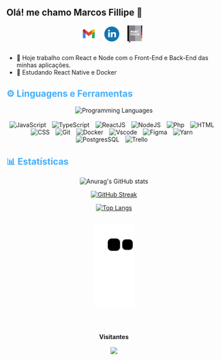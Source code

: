 ## Olá! me chamo Marcos Fillipe 👋


<div align="center">
  
<a href = "mailto:marcosfillipebezerra@gmail.com" target="_blank"><img style="margin: 0 10px 10px 0;" src="./img/gmail.svg" alt="gmail" width="40px"></a>
<a href="https://www.linkedin.com/in/marcos-fillipe-bezerra" target="_blank"><img style="margin: 0 10px 10px 0;" src="./img/linkedin.svg" alt="linkedin" width="40px"></a> 
<a href="https://night-glitter-fd8.notion.site/Marcos-Fillipe-Portfolio-a316c2876b394c948a2badf151c323da" target="_blank"><img style="margin: 0 10px 10px 0;" src="./img/portfolio.svg" alt="linkedin" width="40px"></a> 

</div>

- 🔭 Hoje trabalho com React e Node com o Front-End e Back-End das minhas aplicações. 
- 🌱 Estudando React Native e Docker

##

<h2 style="color: #44AEFB">⚙️ Linguagens e Ferramentas</h2>
<div align="center" style="display:block;">
    <img width="100px" alt="Programming Languages" src="https://user-images.githubusercontent.com/78341798/194531121-47b0119a-ce00-439d-b586-125f86acb098.png"/> 
</div>
<br>

<div align="center">
  
<img  alt="JavaScript" height="50px" style="padding-right:10px;" src="https://cdn.jsdelivr.net/gh/devicons/devicon/icons/javascript/javascript-plain.svg"/>
<img  alt="TypeScript" height="50px" style="padding-right:10px; ;" src="https://cdn.jsdelivr.net/gh/devicons/devicon/icons/typescript/typescript-plain.svg"/>
<img  alt="ReactJS" height="50px" style="padding-right:10px;" src="https://cdn.jsdelivr.net/gh/devicons/devicon/icons/react/react-original.svg" />
<img  alt="NodeJS" height="50px" style="padding-right:10px;" src="https://cdn.jsdelivr.net/gh/devicons/devicon/icons/nodejs/nodejs-original.svg"/>
<img  alt="Php" height="50px" style="padding-right:10px;" src="https://cdn.jsdelivr.net/gh/devicons/devicon/icons/php/php-original.svg"/>
<img  alt="HTML" height="50px" style="padding-right:10px;" src="https://cdn.jsdelivr.net/gh/devicons/devicon/icons/html5/html5-original.svg"/>
<img  alt="CSS" height="50px" style="padding-right:10px;" src="https://cdn.jsdelivr.net/gh/devicons/devicon/icons/css3/css3-original.svg"/>
<img  alt="Git" height="50px" style="padding-right:10px;" src="https://cdn.jsdelivr.net/gh/devicons/devicon/icons/git/git-original.svg"/>
<img  alt="Docker" height="50px" style="padding-right:10px;" src="https://cdn.jsdelivr.net/gh/devicons/devicon/icons/docker/docker-plain-wordmark.svg"/>
<img  alt="Vscode" height="50px" style="padding-right:10px;"src="https://cdn.jsdelivr.net/gh/devicons/devicon/icons/vscode/vscode-original.svg"/>
<img  alt="Figma" height="50px" style="padding-right:10px;" src="https://cdn.jsdelivr.net/gh/devicons/devicon/icons/figma/figma-original.svg"/> 
<img  alt="Yarn" height="50px" style="padding-right:10px;" src="https://cdn.jsdelivr.net/gh/devicons/devicon/icons/yarn/yarn-original.svg"/>
<img  alt="PostgresSQL" height="50px" style="padding-right:10px;" src="https://cdn.jsdelivr.net/gh/devicons/devicon/icons/postgresql/postgresql-plain-wordmark.svg"/> 
<img  alt="Trello" height="50px" style="padding-right:10px;" src="https://cdn.jsdelivr.net/gh/devicons/devicon/icons/trello/trello-plain.svg"/>

</div>

<h2 style="color: #44AEFB">📊 Estatísticas</h2>

<div align="center">


![Anurag's GitHub stats](https://github-readme-stats.vercel.app/api?username=marcosfillipe&locale=pt-BR&show_icons=true&count_private=true&theme=algolia&border_radius=20)

[![GitHub Streak](https://streak-stats.demolab.com?user=marcosfillipe&count_private=true&theme=algolia&border_radius=20&locale=pt_BR&date_format=j%20M%5B%20Y%5D&fire=EB0404&currStreakNum=CF4A4A&ring=EB7023)](https://git.io/streak-stats)

[![Top Langs](https://github-readme-stats.vercel.app/api/top-langs/?username=marcosfillipe&locale=pt-BR&layout=compact&theme=algolia&border_radius=20)](https://github.com/anuraghazra/github-readme-stats)

</div>



##

<div align="center">

![snake gif](https://github.com/marcosfillipe/marcosfillipe/blob/output/github-contribution-grid-snake.svg)

</div>
  
##

<div align="center">
<br><p align="centre"><b>Visitantes</b></p>  
<p align="center"><img align="center" src="https://profile-counter.glitch.me/{marcosfillipe}/count.svg" /></p> 
<br>
</div>
